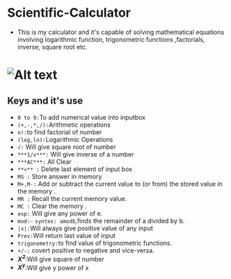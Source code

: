 # Scientific-Calculator
* This is my calculator and it's capable of solving mathematical equations involving logarithmic function, trigonometric functions ,factorials, inverse, square root etc.
# ![Alt text](../Pictures/Screenshots/Screenshot%20from%202023-04-21%2013-57-16.png)
## **Keys and it's use**
* `0 to 9:`To add numerical value into inputbox
* `(+,-,*,/):`Arithmetic operations
* `n!:`to find factorial of number
* ```(log,ln):```Logarithmic Operations	
* `√:` Will give square root of number
* `***1/x***:` Will give  inverse of a number
* `***AC***:` All Clear
* `**<** :` Delete last element of input box
* `MS :` Store answer in memory
* `M+,M-:` Add or subtract the current value to (or from) the stored value in the memory .
* `MR :` Recall the current memory value.
* `MC :` Clear the memory .
* `exp:` Will give any power of e.
* `mod:-` `syntex: amodb`,finds the remainder of a divided by b. 
* `|x|:`Will always give positive value of any input
* `Prev:`Will return last value of input
* `trigonometry:`to find value of trigonometric functions.
* `+/-:` covert positive to negative and vice-versa.
* ***X<sup>2</sup>***:Will give square of number
* ***X<sup>y</sup>***:Will give y power of x